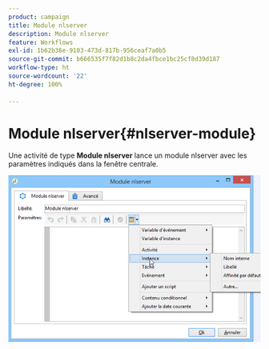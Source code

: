 ```yaml
---
product: campaign
title: Module nlserver
description: Module nlserver
feature: Workflows
exl-id: 1b62b36e-9103-473d-817b-956ceaf7a0b5
source-git-commit: b666535f7f82d1b8c2da4fbce1bc25cf8d39d187
workflow-type: ht
source-wordcount: '22'
ht-degree: 100%

---
```


# Module nlserver{#nlserver-module}



Une activité de type **Module nlserver** lance un module nlserver avec les paramètres indiqués dans la fenêtre centrale.

![](assets/nlserver_module_edit.png)
